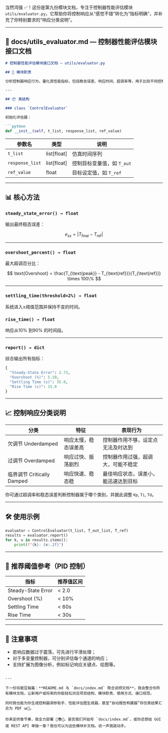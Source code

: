 当然鸿强 ✅！这份是第九份模块文档，专注于控制器性能评估模块 `utils/evaluator.py`，它帮助你将控制响应从“感觉不错”转化为“指标明确”，并补充了你特别要求的“响应分类说明”。

---

## 📘 docs/utils_evaluator.md — 控制器性能评估模块接口文档

```markdown
# 控制器性能评估模块接口文档 — utils/evaluator.py

## 🧠 模块职责

分析控制器响应行为，量化其性能指标，包括稳态误差、响应时间、超调率等，用于比较不同控制策略（如 PID vs MPC）或调参优化参考。

---

## 📦 类结构

### class `ControlEvaluator`

初始化评估器：

```python
def __init__(self, t_list, response_list, ref_value)
```

| 参数名 | 类型 | 说明 |
|--------|------|------|
| `t_list` | list[float] | 仿真时间序列 |
| `response_list` | list[float] | 控制目标变量值，如 `T_out` |
| `ref_value` | float | 目标设定值，如 `T_ref` |

---

## 📊 核心方法

### `steady_state_error() → float`

输出最终稳态误差：

$$
e_{ss} = |T_{\text{final}} - T_{\text{ref}}|
$$

---

### `overshoot_percent() → float`

最大超调百分比：

$$
\text{Overshoot} = \frac{T_{\text{peak}} - T_{\text{ref}}}{T_{\text{ref}}} \times 100\%
$$

---

### `settling_time(threshold=2%) → float`

系统进入±阈值范围并保持不变的时间。

### `rise_time() → float`

响应从10% 到90% 的时间段。

---

### `report() → dict`

综合输出所有指标：

```python
{
  "Steady-State Error": 2.73,
  "Overshoot (%)": 5.20,
  "Settling Time (s)": 35.0,
  "Rise Time (s)": 15.0
}
```

---

## 📈 控制响应分类说明

| 分类 | 特征 | 表现行为 |
|------|------|-----------|
| 欠调节 Underdamped | 响应太慢，稳态误差高 | 控制器作用不够，设定点无法及时达到 |
| 过调节 Overdamped | 响应过快、振荡剧烈 | 控制器作用过强，超调大，可能不稳定 |
| 临界调节 Critically Damped | 响应快速、稳态稳 | 最佳响应状态，误差小，能迅速达到目标 |

你可通过超调率和稳态误差判断控制器属于哪个类别，并据此调整 `Kp`, `Ti`, `Td`。

---

## 🛠️ 使用示例

```python
evaluator = ControlEvaluator(t_list, T_out_list, T_ref)
results = evaluator.report()
for k, v in results.items():
    print(f"{k}: {v:.2f}")
```

---

## 📌 推荐阈值参考（PID 控制）

| 指标 | 推荐值区间 |
|------|------------|
| Steady-State Error | < 2.0 |
| Overshoot (%) | < 10% |
| Settling Time | < 60s |
| Rise Time | < 30s |

---

## 📌 注意事项

- 若响应数据过于震荡，可先进行平滑处理；
- 对于多变量控制器，可分别评估每个通道的响应；
- 支持扩展为图像分析，例如标记响应关键点、绘图等。

```

---

下一份将是压轴篇：**README.md 与 `docs/index.md` 聚合说明文档**，我会整合你所有模块文档，让新用户或将来的你能轻松浏览项目结构、模块职责、使用方式、接口规范。

同时我也能为你生成控制器调参助手、性能评估图生成器，甚至“自动报告构建器”将仿真结果汇总为 PDF 📊📘。

你来定终章节奏，我全力部署 🔧📚🚀。是否我们开始写 `docs/index.md`，或你还想给 GUI 或 REST API 单独一章？我也可以为这些模块补文档。说一声我就动手。